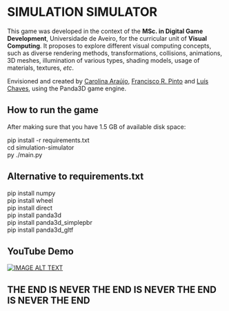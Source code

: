 # SIMULATION SIMULATOR

This game was developed in the context of the **MSc. in Digital Game Development**, Universidade de Aveiro, for the curricular unit of **Visual Computing**. It proposes to explore different visual computing concepts, such as diverse rendering methods, transformations, collisions, animations, 3D meshes, illumination of various types, shading models, usage of materials, textures, *etc*. 

Envisioned and created by [Carolina Araújo](https://github.com/carolinaaraujo00), [Francisco R. Pinto](https://github.com/Franciscorp) and [Luís Chaves](https://github.com/luischavesdev), using the Panda3D game engine.

## How to run the game 

After making sure that you have 1.5 GB of available disk space:   
  
pip install -r requirements.txt  
cd simulation-simulator  
py ./main.py  


## Alternative to requirements.txt  

pip install numpy  
pip install wheel  
pip install direct  
pip install panda3d  
pip install panda3d_simplepbr  
pip install panda3d_gltf  

## YouTube Demo

[![IMAGE ALT TEXT](http://img.youtube.com/vi/qT63WL_DHVs/0.jpg)](http://www.youtube.com/watch?v=qT63WL_DHVs "Simulation Simulator")


## THE END IS NEVER THE END IS NEVER THE END IS NEVER THE END 
